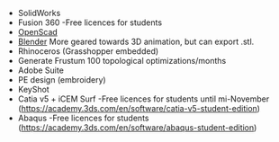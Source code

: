* SolidWorks
* Fusion 360 -Free licences for students
* [OpenScad](http://openscad.org/)
* [Blender](https://www.blender.org/) More geared towards 3D animation, but can export .stl.
* Rhinoceros (Grasshopper embedded)
* Generate Frustum 100 topological optimizations/months
* Adobe Suite
* PE design (embroidery)
* KeyShot
* Catia v5 + iCEM Surf -Free licences for students until mi-November (https://academy.3ds.com/en/software/catia-v5-student-edition)
* Abaqus -Free licences for students (https://academy.3ds.com/en/software/abaqus-student-edition)
